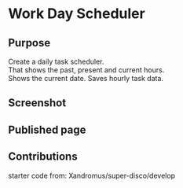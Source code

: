 # Work Day Scheduler

## Purpose
Create a daily task scheduler.  
That shows the past, present and current hours.  
Shows the current date.
Saves hourly task data.

## Screenshot


## Published page


## Contributions
starter code from: Xandromus/super-disco/develop
